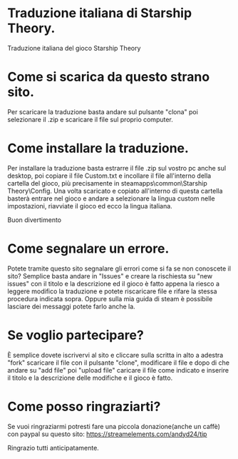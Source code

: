 # Traduzione italiana di Starship Theory.
Traduzione italiana del gioco Starship Theory

# Come si scarica da questo strano sito.
Per scaricare la traduzione basta andare sul pulsante "clona" poi selezionare il .zip e scaricare il file sul proprio computer.

# Come installare la traduzione.
Per installare la traduzione basta estrarre il file .zip sul vostro pc anche sul desktop, poi copiare il file Custom.txt e incollare il file all'interno della cartella del gioco,
più precisamente in steamapps\common\Starship Theory\Config.
Una volta scaricato e copiato all'interno di questa cartella basterà entrare nel gioco e andare a selezionare la lingua custom nelle impostazioni, riavviate il gioco ed ecco
la lingua italiana.

Buon divertimento

# Come segnalare un errore.
Potete tramite questo sito segnalare gli errori come si fa se non conoscete il sito?
Semplice basta andare in "Issues" e creare la rischiesta su "new issues" con il titolo e la descrizione ed il gioco è fatto appena la riesco a leggere modifico la traduzione e potete riscaricare
file e rifare la stessa procedura indicata sopra. Oppure sulla mia guida di steam è possibile lasciare dei messaggi potete farlo anche la.

# Se voglio partecipare?
È semplice dovete iscrivervi al sito e cliccare sulla scritta in alto a adestra "fork" scaricare il file con il pulsante "clone", modificare il file e dopo di che andare su
"add file" poi "upload file" caricare il file come indicato e inserire il titolo e la descrizione delle modifiche e il gioco è fatto.

# Come posso ringraziarti?
Se vuoi ringraziarmi potresti fare una piccola donazione(anche un caffè) con paypal su questo sito: https://streamelements.com/andyd24/tip

Ringrazio tutti anticipatamente.
